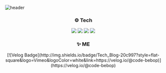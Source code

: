 ![header](https://capsule-render.vercel.app/api?type=slice&text=JiWoongIm&color=f7efe9&fontColor=000000)

<h3 align="center">⚙ Tech</h3>

<p align="center">
  <img src="https://img.shields.io/badge/JavaScript-F7DF1E?style=flat-square&logo=JavaScript&logoColor=black"/></a>
  <img src="https://img.shields.io/badge/React-61DAFB?style=flat-square&logo=React&logoColor=black"/></a>
  <img src="https://img.shields.io/badge/HTML5-E34F26?style=flat-square&logo=HTML5&logoColor=white"/></a>
  <img src="https://img.shields.io/badge/CSS3-1572B6?style=flat-square&logo=CSS3&logoColor=white"/></a>
</p>

<h3 align="center">✨ ME</h3>

<p align="center">
  [![Velog Badge](http://img.shields.io/badge/Tech_Blog-20c997?style=flat-square&logo=Vimeo&logoColor=white&link=https://velog.io/@code-bebop)](https://velog.io/@code-bebop)
</p>

